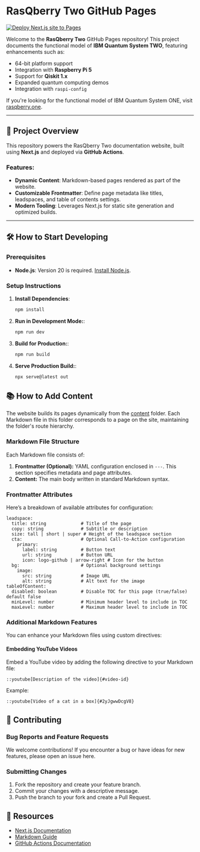 # RasQberry Two GitHub Pages

[![Deploy Next.js site to Pages](https://github.com/JanLahmann/RasQberry-Two/actions/workflows/nextjs.yml/badge.svg)](https://github.com/JanLahmann/RasQberry-Two/actions/workflows/nextjs.yml)

Welcome to the **RasQberry Two** GitHub Pages repository! This project documents the functional model of **IBM Quantum System TWO**, featuring enhancements such as:

- 64-bit platform support
- Integration with **Raspberry Pi 5**
- Support for **Qiskit 1.x**
- Expanded quantum computing demos
- Integration with `raspi-config`

If you're looking for the functional model of IBM Quantum System ONE, visit [rasqberry.one](https://rasqberry.one).

---

## 🚀 Project Overview

This repository powers the RasQberry Two documentation website, built using **Next.js** and deployed via **GitHub Actions**.

### Features:

- **Dynamic Content**: Markdown-based pages rendered as part of the website.
- **Customizable Frontmatter**: Define page metadata like titles, leadspaces, and table of contents settings.
- **Modern Tooling**: Leverages Next.js for static site generation and optimized builds.

---

## 🛠 How to Start Developing

### Prerequisites

- **Node.js**: Version 20 is required. [Install Node.js](https://nodejs.org/en/download/package-manager).

### Setup Instructions

1. **Install Dependencies**:
   ```bash
   npm install
   ```
2. **Run in Development Mode:**:
   ```bash
   npm run dev
   ```
3. **Build for Production:**:
   ```bash
   npm run build
   ```
4. **Serve Production Build:**:
   ```bash
   npx serve@latest out
   ```
     
## 📚 How to Add Content

The website builds its pages dynamically from the [content](https://github.com/JanLahmann/RasQberry-Two/tree/gh-pages/content) folder. Each Markdown file in this folder corresponds to a page on the site, maintaining the folder's route hierarchy.

### Markdown File Structure

Each Markdown file consists of:

1. **Frontmatter (Optional):** YAML configuration enclosed in `---`. This section specifies metadata and page attributes.
2. **Content:** The main body written in standard Markdown syntax.

### Frontmatter Attributes

Here’s a breakdown of available attributes for configuration:

```
leadspace:
  title: string             # Title of the page
  copy: string              # Subtitle or description
  size: tall | short | super # Height of the leadspace section
  cta:                      # Optional Call-to-Action configuration
    primary:
      label: string         # Button text
      url: string           # Button URL
      icon: logo-github | arrow-right # Icon for the button
  bg:                       # Optional background settings
    image:
      src: string           # Image URL
      alt: string           # Alt text for the image
tableOfContent:
  disabled: boolean         # Disable TOC for this page (true/false) default false
  minLevel: number          # Minimum header level to include in TOC
  maxLevel: number          # Maximum header level to include in TOC
```

### Additional Markdown Features

You can enhance your Markdown files using custom directives:

#### Embedding YouTube Videos

Embed a YouTube video by adding the following directive to your Markdown file:

```
::youtube[Description of the video]{#video-id}
```

Example:

```
::youtube[Video of a cat in a box]{#2yJgwwDcgV8}
```

## 🤝 Contributing

### Bug Reports and Feature Requests

We welcome contributions! If you encounter a bug or have ideas for new features, please open an issue here.

### Submitting Changes

1. Fork the repository and create your feature branch.
2. Commit your changes with a descriptive message.
3. Push the branch to your fork and create a Pull Request.

## 🧩 Resources

- [Next.js Documentation](https://nextjs.org)
- [Markdown Guide](https://www.markdownguide.org)
- [GitHub Actions Documentation](https://docs.github.com/es/actions)